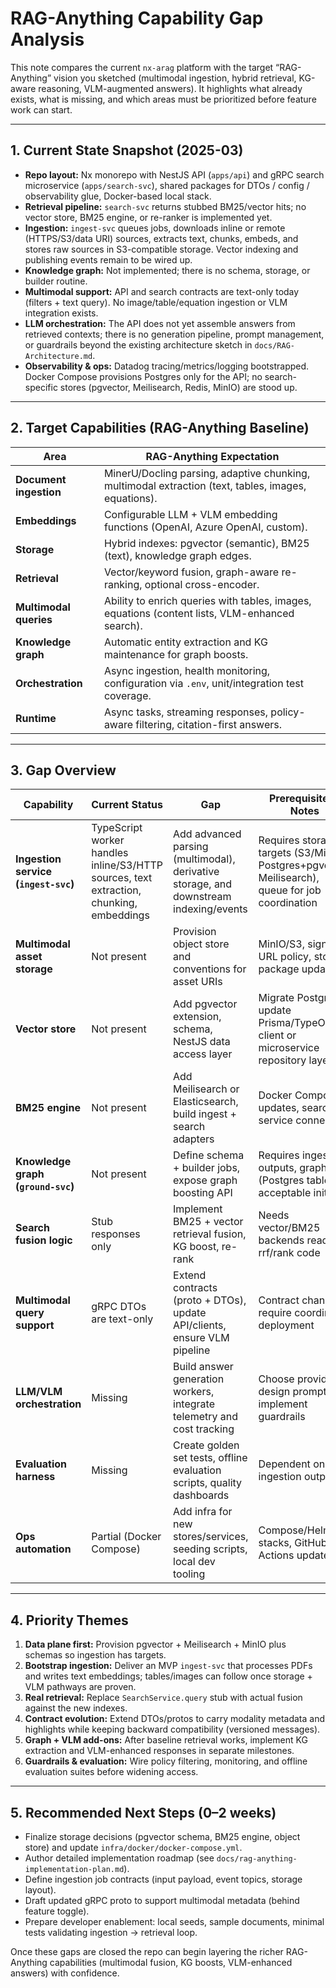 # RAG-Anything Capability Gap Analysis

This note compares the current `nx-arag` platform with the target “RAG-Anything” vision you sketched (multimodal ingestion, hybrid retrieval, KG-aware reasoning, VLM-augmented answers). It highlights what already exists, what is missing, and which areas must be prioritized before feature work can start.

---

## 1. Current State Snapshot (2025-03)

- **Repo layout:** Nx monorepo with NestJS API (`apps/api`) and gRPC search microservice (`apps/search-svc`), shared packages for DTOs / config / observability glue, Docker-based local stack.
- **Retrieval pipeline:** `search-svc` returns stubbed BM25/vector hits; no vector store, BM25 engine, or re-ranker is implemented yet.
- **Ingestion:** `ingest-svc` queues jobs, downloads inline or remote (HTTPS/S3/data URI) sources, extracts text, chunks, embeds, and stores raw sources in S3-compatible storage. Vector indexing and publishing events remain to be wired up.
- **Knowledge graph:** Not implemented; there is no schema, storage, or builder routine.
- **Multimodal support:** API and search contracts are text-only today (filters + text query). No image/table/equation ingestion or VLM integration exists.
- **LLM orchestration:** The API does not yet assemble answers from retrieved contexts; there is no generation pipeline, prompt management, or guardrails beyond the existing architecture sketch in `docs/RAG-Architecture.md`.
- **Observability & ops:** Datadog tracing/metrics/logging bootstrapped. Docker Compose provisions Postgres only for the API; no search-specific stores (pgvector, Meilisearch, Redis, MinIO) are stood up.

---

## 2. Target Capabilities (RAG-Anything Baseline)

| Area | RAG-Anything Expectation |
| ---- | ------------------------ |
| **Document ingestion** | MinerU/Docling parsing, adaptive chunking, multimodal extraction (text, tables, images, equations). |
| **Embeddings** | Configurable LLM + VLM embedding functions (OpenAI, Azure OpenAI, custom). |
| **Storage** | Hybrid indexes: pgvector (semantic), BM25 (text), knowledge graph edges. |
| **Retrieval** | Vector/keyword fusion, graph-aware re-ranking, optional cross-encoder. |
| **Multimodal queries** | Ability to enrich queries with tables, images, equations (content lists, VLM-enhanced search). |
| **Knowledge graph** | Automatic entity extraction and KG maintenance for graph boosts. |
| **Orchestration** | Async ingestion, health monitoring, configuration via `.env`, unit/integration test coverage. |
| **Runtime** | Async tasks, streaming responses, policy-aware filtering, citation-first answers. |

---

## 3. Gap Overview

| Capability | Current Status | Gap | Prerequisites / Notes |
| ---------- | -------------- | --- | --------------------- |
| **Ingestion service (`ingest-svc`)** | TypeScript worker handles inline/S3/HTTP sources, text extraction, chunking, embeddings | Add advanced parsing (multimodal), derivative storage, and downstream indexing/events | Requires storage targets (S3/MinIO, Postgres+pgvector, Meilisearch), queue for job coordination |
| **Multimodal asset storage** | Not present | Provision object store and conventions for asset URIs | MinIO/S3, signed URL policy, storage package updates |
| **Vector store** | Not present | Add pgvector extension, schema, NestJS data access layer | Migrate Postgres, update Prisma/TypeORM client or microservice repository layer |
| **BM25 engine** | Not present | Add Meilisearch or Elasticsearch, build ingest + search adapters | Docker Compose updates, search service connectors |
| **Knowledge graph (`ground-svc`)** | Not present | Define schema + builder jobs, expose graph boosting API | Requires ingestion outputs, graph DB (Postgres tables acceptable initially) |
| **Search fusion logic** | Stub responses only | Implement BM25 + vector retrieval fusion, KG boost, re-rank | Needs vector/BM25 backends ready, rrf/rank code |
| **Multimodal query support** | gRPC DTOs are text-only | Extend contracts (proto + DTOs), update API/clients, ensure VLM pipeline | Contract changes require coordinated deployment |
| **LLM/VLM orchestration** | Missing | Build answer generation workers, integrate telemetry and cost tracking | Choose provider, design prompts, implement guardrails |
| **Evaluation harness** | Missing | Create golden set tests, offline evaluation scripts, quality dashboards | Dependent on ingestion outputs |
| **Ops automation** | Partial (Docker Compose) | Add infra for new stores/services, seeding scripts, local dev tooling | Compose/Helm stacks, GitHub Actions updates |

---

## 4. Priority Themes

1. **Data plane first:** Provision pgvector + Meilisearch + MinIO plus schemas so ingestion has targets.  
2. **Bootstrap ingestion:** Deliver an MVP `ingest-svc` that processes PDFs and writes text embeddings; tables/images can follow once storage + VLM pathways are proven.  
3. **Real retrieval:** Replace `SearchService.query` stub with actual fusion against the new indexes.  
4. **Contract evolution:** Extend DTOs/protos to carry modality metadata and highlights while keeping backward compatibility (versioned messages).  
5. **Graph + VLM add-ons:** After baseline retrieval works, implement KG extraction and VLM-enhanced responses in separate milestones.  
6. **Guardrails & evaluation:** Wire policy filtering, monitoring, and offline evaluation suites before widening access.

---

## 5. Recommended Next Steps (0–2 weeks)

- Finalize storage decisions (pgvector schema, BM25 engine, object store) and update `infra/docker/docker-compose.yml`.  
- Author detailed implementation roadmap (see `docs/rag-anything-implementation-plan.md`).  
- Define ingestion job contracts (input payload, event topics, storage layout).  
- Draft updated gRPC proto to support multimodal metadata (behind feature toggle).  
- Prepare developer enablement: local seeds, sample documents, minimal tests validating ingestion → retrieval loop.

Once these gaps are closed the repo can begin layering the richer RAG-Anything capabilities (multimodal fusion, KG boosts, VLM-enhanced answers) with confidence.
